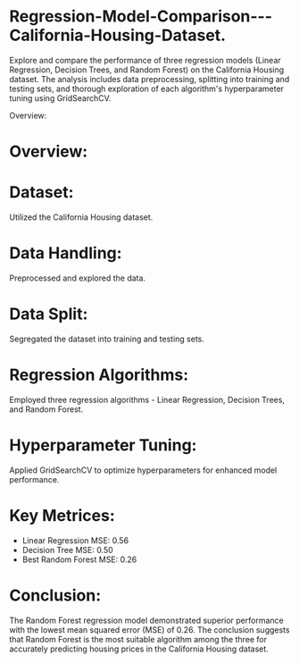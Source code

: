 # Regression-Model-Comparison---California-Housing-Dataset.
Explore and compare the performance of three regression models (Linear Regression, Decision Trees, and Random Forest) on the California Housing dataset. The analysis includes data preprocessing, splitting into training and testing sets, and thorough exploration of each algorithm's hyperparameter tuning using GridSearchCV.

Overview:
# Overview:
# Dataset:
Utilized the California Housing dataset.
# Data Handling:
Preprocessed and explored the data.
# Data Split:
Segregated the dataset into training and testing sets.
# Regression Algorithms:
Employed three regression algorithms - Linear Regression, Decision Trees, and Random Forest.
# Hyperparameter Tuning:
Applied GridSearchCV to optimize hyperparameters for enhanced model performance.

# Key Metrices:
- Linear Regression MSE: 0.56
- Decision Tree MSE: 0.50
- Best Random Forest MSE: 0.26

# Conclusion:
The Random Forest regression model demonstrated superior performance with the lowest mean squared error (MSE) of 0.26.
The conclusion suggests that Random Forest is the most suitable algorithm among the three for accurately predicting housing prices in the California Housing dataset.
